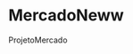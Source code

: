 # MercadoNeww
 ProjetoMercado

<a href="https://eduardosgg.github.io/MercadoNeww/Login/index.html"></a>
<a href="https://eduardosgg.github.io/MercadoNeww/Login/index.html"></a>
